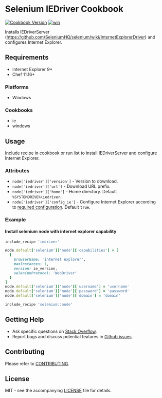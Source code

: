 # Selenium IEDriver Cookbook

[![Cookbook Version](http://img.shields.io/cookbook/v/iedriver.svg?style=flat-square)][supermarket]
[![win](https://img.shields.io/appveyor/ci/dhoer/chef-iedriver/master.svg?style=flat-square)][win]

[supermarket]: https://supermarket.chef.io/cookbooks/iedriver
[win]: https://ci.appveyor.com/project/dhoer/chef-iedriver

Installs IEDriverServer (https://github.com/SeleniumHQ/selenium/wiki/InternetExplorerDriver) and 
configures Internet Explorer.

## Requirements

- Internet Explorer 9+
- Chef 11.16+

### Platforms

- Windows

### Cookbooks

- ie 
- windows

## Usage

Include recipe in cookbook or run list to install IEDriverServer and configure Internet Explorer.

### Attributes

- `node['iedriver']['version']` - Version to download.
- `node['iedriver']['url']` -  Download URL prefix.
- `node['iedriver']['home']` - Home directory. Default `%SYSTEMDRIVE%\iedriver`.
- `node['iedriver']['config_ie']` - Configure Internet Explorer according to 
[required configuration](https://github.com/SeleniumHQ/selenium/wiki/InternetExplorerDriver#required-configuration).
Default `true`.

### Example

#### Install selenium node with internet explorer capability

```ruby
include_recipe 'iedriver'

node.default['selenium']['node']['capabilities'] = [
  {
    browserName: 'internet explorer',
    maxInstances: 1,
    version: ie_version,
    seleniumProtocol: 'WebDriver'
  }
]
node.default['selenium']['node']['username'] = 'username'
node.default['selenium']['node']['password'] = 'password'
node.default['selenium']['node']['domain'] = 'domain'

include_recipe 'selenium::node'
```

## Getting Help

- Ask specific questions on [Stack Overflow](http://stackoverflow.com/questions/tagged/ie+webdriver).
- Report bugs and discuss potential features in [Github issues](https://github.com/dhoer/chef-iedriver/issues).

## Contributing

Please refer to [CONTRIBUTING](https://github.com/dhoer/chef-iedriver/blob/master/CONTRIBUTING.md).

## License

MIT - see the accompanying [LICENSE](https://github.com/dhoer/chef-iedriver/blob/master/LICENSE.md) file for details.

